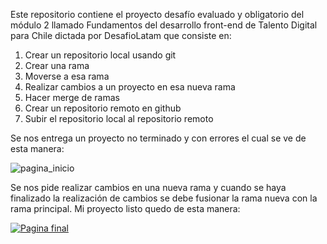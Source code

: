Este repositorio contiene el proyecto desafío evaluado y obligatorio del módulo 2 llamado Fundamentos del desarrollo front-end de Talento Digital para Chile dictada por DesafioLatam que consiste en:

<ol text-align='center'>
    <li>Crear un repositorio local usando git</li>
    <li>Crear una rama</li>
    <li>Moverse a esa rama</li>
    <li>Realizar cambios a un proyecto en esa nueva rama</li>
    <li>Hacer merge de ramas</li>
    <li>Crear un repositorio remoto en github</li>
    <li>Subir el repositorio local al repositorio remoto</li>
</ol>

Se nos entrega un proyecto no terminado y con errores el cual se ve de esta manera:

![pagina_inicio](https://github.com/user-attachments/assets/86762de2-1997-444a-a2aa-98e78a035736)

Se nos pide realizar cambios en una nueva rama y cuando se haya finalizado la realización de cambios se debe fusionar la rama nueva con la rama principal. Mi proyecto listo quedo de esta manera:

[![Pagina final](https://github.com/user-attachments/assets/dd6f7908-1082-49ed-9b55-99885ffa895c)](https://github.com/repowpm)


